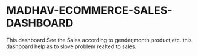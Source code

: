# MADHAV-ECOMMERCE-SALES-DASHBOARD

This dashboard  See the Sales according to gender,month,product,etc. this dashboard help as to slove problem realted to sales.
